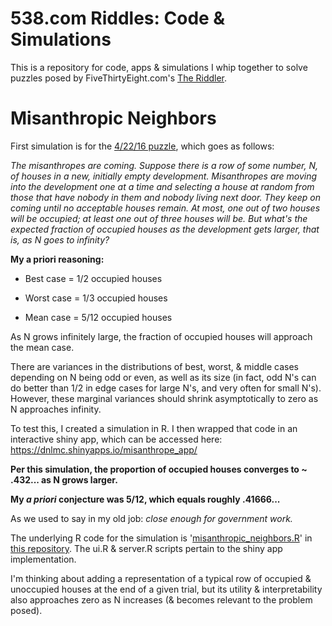 # 538.com Riddles: Code & Simulations
This is a repository for code, apps & simulations I whip together to solve puzzles posed by FiveThirtyEight.com's [The Riddler](https://fivethirtyeight.com/tag/the-riddler/ "fivethirtyeight.com").

# Misanthropic Neighbors
First simulation is for the [4/22/16 puzzle](https://fivethirtyeight.com/features/can-you-solve-the-puzzle-of-your-misanthropic-neighbors/ "The Riddler"), which goes as follows:

_The misanthropes are coming. Suppose there is a row of some number, N, of houses in a new, initially empty development. Misanthropes are moving into the development one at a time and selecting a house at random from those that have nobody in them and nobody living next door. They keep on coming until no acceptable houses remain. At most, one out of two houses will be occupied; at least one out of three houses will be. But what's the expected fraction of occupied houses as the development gets larger, that is, as N goes to infinity?_

__My a priori reasoning:__

* Best case = 1/2 occupied houses 
* Worst case = 1/3 occupied houses 

* Mean case = 5/12 occupied houses

As N grows infinitely large, the fraction of occupied houses will approach the mean case. 

There are variances in the distributions of best, worst, & middle cases depending on N being odd or even, as well as its size (in fact, odd N's can do better than 1/2 in edge cases for large N's, and very often for small N's).  However, these marginal variances should shrink asymptotically to zero as N approaches infinity. 

To test this, I created a simulation in R.  I then wrapped that code in an interactive shiny app, which can be accessed here: https://dnlmc.shinyapps.io/misanthrope_app/

__Per this simulation, the proportion of occupied houses converges to ~ .432... as N grows larger.__

__My _a priori_ conjecture was 5/12, which equals roughly .41666...__

As we used to say in my old job: _close enough for government work._


The underlying R code for the simulation is '[misanthropic_neighbors.R](https://github.com/dnlmc/538/blob/master/misanthropic_neighbors.R "R code")' in [this repository](https://github.com/dnlmc/538/ "Github Repository").  The ui.R & server.R scripts pertain to the shiny app implementation.

I'm thinking about adding a representation of a typical row of occupied & unoccupied houses at the end of a given trial, but its utility & interpretability also approaches zero as N increases (& becomes relevant to the problem posed).
